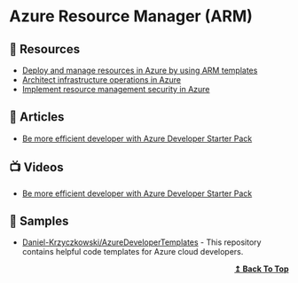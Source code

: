 
# Azure Resource Manager (ARM)

## 📘 Resources
- [Deploy and manage resources in Azure by using ARM templates](https://docs.microsoft.com/en-us/learn/paths/deploy-manage-resource-manager-templates/)
- [Architect infrastructure operations in Azure](https://docs.microsoft.com/en-us/learn/paths/architect-infrastructure-operations/)
- [Implement resource management security in Azure](https://docs.microsoft.com/en-us/learn/paths/implement-resource-mgmt-security/)

## 📕 Articles
- [Be more efficient developer with Azure Developer Starter Pack](https://daniel-krzyczkowski.github.io/Be-More-Efficient-Developer-With-Azure-Developer-Starter-Pack/)

## 📺 Videos
- [Be more efficient developer with Azure Developer Starter Pack](https://www.youtube.com/watch?v=8XJQLaWAPro)

## 🚀 Samples
- [Daniel-Krzyczkowski/AzureDeveloperTemplates](https://github.com/Daniel-Krzyczkowski/AzureDeveloperTemplates) - This repository contains helpful code templates for Azure cloud developers.

<div align="right">
  <b><a href="#contents">↥ Back To Top</a></b>
</div>
	